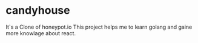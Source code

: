 # candyhouse
It`s a Clone of honeypot.io
This project helps me to learn golang and gaine more knowlage about react.
